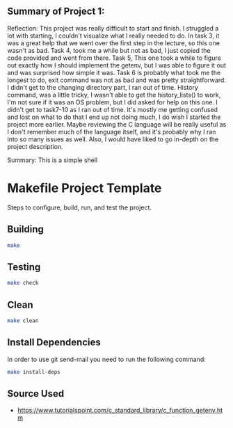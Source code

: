 ## Summary of Project 1:

Reflection:
This project was really difficult to start and finish. I struggled a lot with starting, I couldn't visualize what I really needed to do. In task 3, it was a great help that we went over the first step in the lecture, so this one wasn't as bad. Task 4, took me a while but not as bad, I just copied the code provided and went from there. Task 5, This one took a while to figure out exactly how I should implement the getenv, but I was able to figure it out and was surprised how simple it was. Task 6 is probably what took me the longest to do, exit command was not as bad and was pretty straightforward. I didn't get to the changing directory part, I ran out of time. History command, was a little tricky, I wasn't able to get the history_lists() to work, I'm not sure if it was an OS problem, but I did asked for help on this one. I didn't get to task7-10 as I ran out of time. It's mostly me getting confused and lost on what to do that I end up not doing much, I do wish I started the project more earlier. Maybe reviewing the C language will be really useful as I don't remember much of the language itself, and it's probably why I ran into so many issues as well. Also, I would have liked to go in-depth on the project description. 

Summary: This is a simple shell

# Makefile Project Template

Steps to configure, build, run, and test the project.

## Building

```bash
make
```

## Testing

```bash
make check
```

## Clean

```bash
make clean
```

## Install Dependencies

In order to use git send-mail you need to run the following command:

```bash
make install-deps
```

## Source Used
- https://www.tutorialspoint.com/c_standard_library/c_function_getenv.htm
